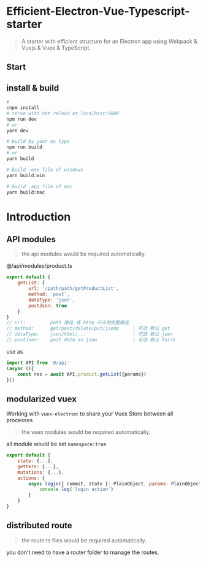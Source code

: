 # Efficient-Electron-Vue-Typescript-starter

> A starter with efficient structure for an Electron app using Webpack & Vuejs & Vuex & TypeScript.

## Start

## install & build

```bash
#
cnpm install
# serve with hot reload at localhost:9080
npm run dev
# or
yarn dev

# build by your os type
npm run build
# or
yarn build

# build .exe file of windows
yarn build:win

# build .app file of mac
yarn build:mac

```

# Introduction

## API modules

> the api modules would be required automatically.

@/api/modules/product.ts

```JavaScript
export default {
    getList: {
        url: '/path/path/getProductList',
        method: 'post',
        dataType: 'json',
        postJson: true
    }
}
// url:         path 路径 或 http 开头的完整路径
// method:      get/post/delete/put/jsonp     | 可选 默认 get
// dataType:    json/html/...                 | 可选 默认 json
// postJson:    post data as json             | 可选 默认 false
```

use as

```javascript
import API from '@/api'
(async (){
    const res = await API.product.getList({params})
}()
```

## modularized vuex

Working with `vuex-electron`: to share your Vuex Store between all processes

> the vuex modules would be required automatically.

all module would be set `namespace:true`

```javascript
export default {
    state: {...},
    getters: {...},
    mutations: {...},
    actions: {
        async login({ commit, state }: PlainObject, params: PlainObject) {
            console.log('login action')
        }
    }
}
```

## distributed route

> the route.ts files would be required automatically.

you don't need to have a router folder to manage the routes.
